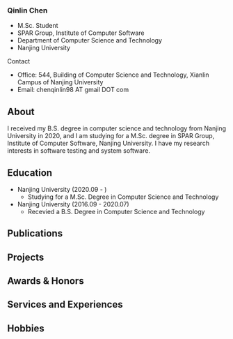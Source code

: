 ### Qinlin Chen

- M.Sc. Student
- SPAR Group, Institute of Computer Software
- Department of Computer Science and Technology
- Nanjing University

Contact
- Office: 544, Building of Computer Science and Technology, Xianlin Campus of Nanjing University
- Email: chenqinlin98 AT gmail DOT com

## About

I received my B.S. degree in computer science and technology from Nanjing University in 2020, and I am studying for a M.Sc. degree in SPAR Group, Institute of Computer Software, Nanjing University. I have my research interests in software testing and system software. 

## Education

- Nanjing University (2020.09 - )
  - Studying for a M.Sc. Degree in Computer Science and Technology
- Nanjing University (2016.09 - 2020.07)
  - Recevied a B.S. Degree in Computer Science and Technology

## Publications

## Projects

## Awards & Honors

## Services and Experiences

## Hobbies
